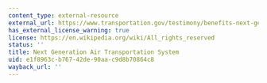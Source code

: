 ```yaml
---
content_type: external-resource
external_url: https://www.transportation.gov/testimony/benefits-next-generation-air-transportation-system
has_external_license_warning: true
license: https://en.wikipedia.org/wiki/All_rights_reserved
status: ''
title: Next Generation Air Transportation System
uid: e1f8963c-b767-42de-90aa-c9d8b70864c8
wayback_url: ''
---
```

